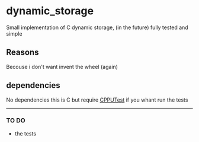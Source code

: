 # dynamic_storage
Small implementation of C dynamic storage, (in the future) fully tested and simple
## Reasons
Becouse i don't want invent the wheel (again)
## dependencies
No dependencies this is C but require [CPPUTest](https://cpputest.github.io/) if you whant run the tests

---

### TO DO
- the tests
